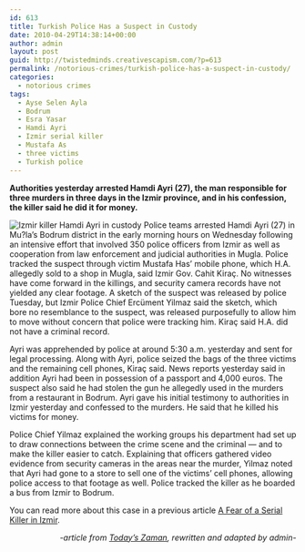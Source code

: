 ```yaml
---
id: 613
title: Turkish Police Has a Suspect in Custody
date: 2010-04-29T14:38:14+00:00
author: admin
layout: post
guid: http://twistedminds.creativescapism.com/?p=613
permalink: /notorious-crimes/turkish-police-has-a-suspect-in-custody/
categories:
  - notorious crimes
tags:
  - Ayse Selen Ayla
  - Bodrum
  - Esra Yasar
  - Hamdi Ayri
  - Izmir serial killer
  - Mustafa As
  - three victims
  - Turkish police
---
```

<p class="dropcap-first">
  <strong>Authorities yesterday arrested Hamdi Ayri (27), the man responsible for three murders in three days in the Izmir province, and in his confession, the killer said he did it for money.</strong>
</p>

<img src="http://twistedminds.creativescapism.com/img/post/HamdiAyri.jpg" class="left" alt="Izmir killer Hamdi Ayri in custody" title="Hamdi Ayri was apprehended by authorities yesterday" /> Police teams arrested Hamdi Ayri (27) in Mu?la&#8217;s Bodrum district in the early morning hours on Wednesday following an intensive effort that involved 350 police officers from Izmir as well as cooperation from law enforcement and judicial authorities in Mugla. Police tracked the suspect through victim Mustafa Has&#8217; mobile phone, which H.A. allegedly sold to a shop in Mugla, said Izmir Gov. Cahit Kiraç. No witnesses have come forward in the killings, and security camera records have not yielded any clear footage. A sketch of the suspect was released by police Tuesday, but Izmir Police Chief Ercüment Yilmaz said the sketch, which bore no resemblance to the suspect, was released purposefully to allow him to move without concern that police were tracking him. Kiraç said H.A. did not have a criminal record.

Ayri was apprehended by police at around 5:30 a.m. yesterday and sent for legal processing. Along with Ayri, police seized the bags of the three victims and the remaining cell phones, Kiraç said. News reports yesterday said in addition Ayri had been in possession of a passport and 4,000 euros. The suspect also said he had stolen the gun he allegedly used in the murders from a restaurant in Bodrum. Ayri gave his initial testimony to authorities in Izmir yesterday and confessed to the murders. He said that he killed his victims for money.

Police Chief Yilmaz explained the working groups his department had set up to draw connections between the crime scene and the criminal &#8212; and to make the killer easier to catch. Explaining that officers gathered video evidence from security cameras in the areas near the murder, Yilmaz noted that Ayri had gone to a store to sell one of the victims’ cell phones, allowing police access to that footage as well. Police tracked the killer as he boarded a bus from Izmir to Bodrum.

You can read more about this case in a previous article [A Fear of a Serial Killer in Izmir](http://twistedminds.creativescapism.com/notorious-crimes/a-fear-of-a-serial-killer-in-izmir/ "a fear of a serial killer in Izmir").

<p style="text-align: right;">
  <em>-article from <a title="Today&#039;s Zaman" href="http://www.todayszaman.com/" class="broken_link">Today’s Zaman</a>, rewritten and adapted by admin-</em>
</p>